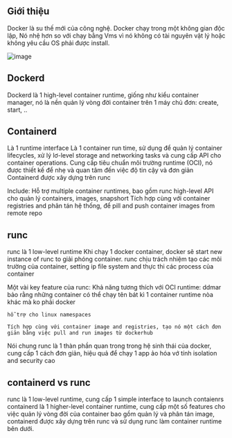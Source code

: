 ## Giới thiệu
Docker là su thế mới của công nghệ. Docker chạy trong một không gian độc lập, Nó nhệ hơn so với chạy bằng Vms vì nó không có tài nguyên vật lý hoặc không yêu cầu OS phải được install.

![image](https://user-images.githubusercontent.com/72189639/228713851-dd02383c-3413-43cc-9c82-06b9f2a460aa.png)


## Dockerd
Dockerd là 1 high-level container runtime, giống như kiểu container manager, nó là nền quản lý vòng đời container trên 1 máy chủ đơn: create, start, ..

## Containerd
Là 1 runtime interface
Là 1 container run time, sử dụng để quản lý container lifecycles, xử lý lơ-level storage and networking tasks và cung cấp API cho container operations. Cung cấp tiêu chuẩn môi trường runtime (OCI), nó được thiết kế để nhẹ và quan tâm đến việc độ tin cậy và đơn giản
Containerd được xây dựng trên runc

Include:
    Hỗ trợ multiple container runtimes, bao gồm runc
    high-level API cho quản lý containers, images, snapshort
    Tích hợp cùng với container registries and phân tán hệ thống, để pill and push container images from remote repo

## runc
runc là 1 low-level runtime
Khi chạy 1 docker container, docker sẽ start new instance of runc to giải phóng container. runc chịu trách nhiệm tạo các môi trường của container, setting ip file system and thực thi các process của container

Một vài key feature của runc:
    Khả năng tương thích với OCI runtime: ddmar bảo rằng những container có thể chạy tên bát kì 1 container runtime nòa khác mà ko phải docker

    hỗ trợ cho linux namespaces

    Tích hợp cùng với container image and registries, tạo nó một cách đơn giản bằng việc pull and run images từ dockerhub

Nói chung runc là 1 thàn phần quan trong trong hệ sinh thái của docker, cung cấp 1 cách đơn giản, hiệu quả để chạy 1 app ảo hóa vớ tính isolation and security cao

## containerd vs runc
runc là 1 low-level runtime, cung cấp 1 simple interface to launch contaienrs
containerd là 1 higher-level container runtime, cung cấp một số features cho việc quản lý vòng đời của container bao gồm quản lý và phân tán image, containerd được xây dựng trên runc và sử dụng runc làm container runtime bên dưới.
